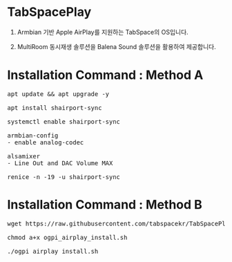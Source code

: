 # TabSpacePlay

1) Armbian 기반 Apple AirPlay를 지원하는 TabSpace의 OS입니다.

2) MultiRoom 동시재생 솔루션을 Balena Sound 솔루션을 활용하여 제공합니다.

# Installation Command : Method A

<pre>
apt update && apt upgrade -y

apt install shairport-sync

systemctl enable shairport-sync

armbian-config
- enable analog-codec

alsamixer
- Line Out and DAC Volume MAX

renice -n -19 -u shairport-sync
</pre>

# Installation Command : Method B

<pre>
wget https://raw.githubusercontent.com/tabspacekr/TabSpacePlay/main/ogpi_airplay_install.sh

chmod a+x ogpi_airplay_install.sh

./ogpi_airplay_install.sh
</pre>
